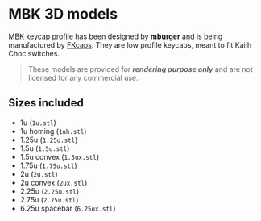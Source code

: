 # MBK 3D models

[MBK keycap profile](https://fkcaps.com/keycaps/mbk) has been designed by **mburger** and is being manufactured by [FKcaps](https://fkcaps.com). They are low profile keycaps, meant to fit Kailh Choc switches.

> These models are provided for ***rendering purpose only*** and are not licensed for any commercial use.

## Sizes included

- 1u (`1u.stl`)
- 1u homing (`1uh.stl`)
- 1.25u (`1.25u.stl`)
- 1.5u (`1.5u.stl`)
- 1.5u convex (`1.5ux.stl`)
- 1.75u (`1.75u.stl`)
- 2u (`2u.stl`)
- 2u convex (`2ux.stl`)
- 2.25u (`2.25u.stl`)
- 2.75u (`2.75u.stl`)
- 6.25u spacebar (`6.25ux.stl`)
